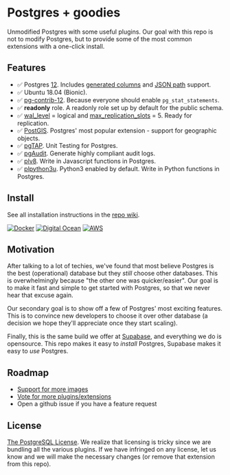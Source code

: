 # Postgres + goodies

Unmodified Postgres with some useful plugins. Our goal with this repo is not to modify Postgres, but to provide some of the most common extensions with a one-click install.

## Features

- ✅ Postgres [12](https://www.postgresql.org/about/news/1976/). Includes [generated columns](https://www.postgresql.org/docs/12/ddl-generated-columns.html) and [JSON path](https://www.postgresql.org/docs/12/functions-json.html#FUNCTIONS-SQLJSON-PATH) support.
- ✅ Ubuntu 18.04 (Bionic). 
- ✅ [pg-contrib-12](https://www.postgresql.org/docs/12/contrib.html). Because everyone should enable `pg_stat_statements`.
- ✅ **readonly** role. A readonly role set up by default for the public schema.
- ✅ [wal_level](https://www.postgresql.org/docs/current/runtime-config-wal.html) = logical and [max_replication_slots](https://www.postgresql.org/docs/current/runtime-config-replication.html) = 5. Ready for replication.
- ✅ [PostGIS](https://postgis.net/). Postgres' most popular extension - support for geographic objects.
- ✅ [pgTAP](https://pgtap.org/). Unit Testing for Postgres.
- ✅ [pgAudit](https://www.pgaudit.org/). Generate highly compliant audit logs.
- ✅ [plv8](https://github.com/plv8/plv8). Write in Javascript functions in Postgres.
- ✅ [plpython3u](https://www.postgresql.org/docs/current/plpython-python23.html). Python3 enabled by default. Write in Python functions in Postgres.

## Install

See all installation instructions in the [repo wiki](https://github.com/supabase/postgres/wiki).

[![Docker](https://github.com/supabase/postgres/blob/master/docs/img/docker.png)](https://github.com/supabase/postgres/wiki/Docker)
[![Digital Ocean](https://github.com/supabase/postgres/blob/master/docs/img/digital-ocean.png)](https://github.com/supabase/postgres/wiki/Digital-Ocean)
[![AWS](https://github.com/supabase/postgres/blob/master/docs/img/aws.png)](https://github.com/supabase/postgres/wiki/AWS-EC2)

## Motivation

After talking to a lot of techies, we've found that most believe Postgres is the best (operational) database but they *still* choose other databases. This is overwhelmingly because "the other one was quicker/easier". Our goal is to make it fast and simple to get started with Postgres, so that we never hear that excuse again. 

Our secondary goal is to show off a few of Postgres' most exciting features. This is to convince new developers to choose it over other database (a decision we hope they'll appreciate once they start scaling).

Finally, this is the same build we offer at [Supabase](https://supabase.io), and everything we do is opensource. This repo makes it easy to *install* Postgres, Supabase makes it easy to *use* Postgres.

## Roadmap

- [Support for more images](https://github.com/supabase/postgres/issues/4)
- [Vote for more plugins/extensions](https://github.com/supabase/postgres/issues/5)
- Open a github issue if you have a feature request

## License

[The PostgreSQL License](https://opensource.org/licenses/postgresql). We realize that licensing is tricky since we are bundling all the various plugins. If we have infringed on any license, let us know and we will make the necessary changes (or remove that extension from this repo).
